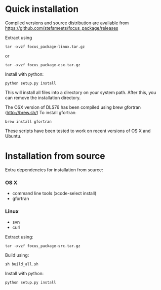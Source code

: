 Quick installation
==================

Compiled versions and source distribution are available from https://github.com/stefsmeets/focus_package/releases


Extract using

    tar -xvzf focus_package-linux.tar.gz

or

    tar -xvzf focus_package-osx.tar.gz

Install with python:

    python setup.py install

This will install all files into a directory on your system path. After this, you can remove the installation directory. 

The OSX version of DLS76 has been compiled using brew gfortran (<http://brew.sh/>)
To install gfortran:
    
    brew install gfortran

These scripts have been tested to work on recent versions of OS X and Ubuntu.


Installation from source
========================

Extra dependencies for installation from source:

### OS X

- command line tools (xcode-select install)
- gfortran

### Linux

- svn
- curl

Extract using:

    tar -xvzf focus_package-src.tar.gz

Build using:

    sh build_all.sh

Install with python:

    python setup.py install



